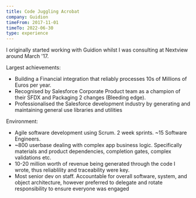 ```yaml
---
title: Code Juggling Acrobat
company: Guidion
timeFrom: 2017-11-01
timeTo: 2022-06-30
type: experience
---
```

I originally started working with Guidion whilst I was consulting at Nextview
around March '17.

Largest achievements:

- Building a Financial integration that reliably processes 10s of 
  Millions of Euros per year.
- Recognised by Salesforce Corporate Product team as a champion of their SFDX
  and Packaging 2 changes (Bleeding edge).
- Professionalised the Salesforce development industry by generating and
  maintaining general use libraries and utilities

Environment:

- Agile software development using Scrum. 2 week sprints. ~15 Software Engineers.
- ~800 userbase dealing with complex app business logic. Specifically materials
  and product dependencies, completion gates, complex validations etc.
- 10-20 million worth of revenue being generated through the code I wrote, thus
  reliablility and traceability were key.
- Most senior dev on staff. Accountable for overall software, system, and object
  architecture, however preferred to delegate and rotate responsibility to 
  ensure everyone was engaged
